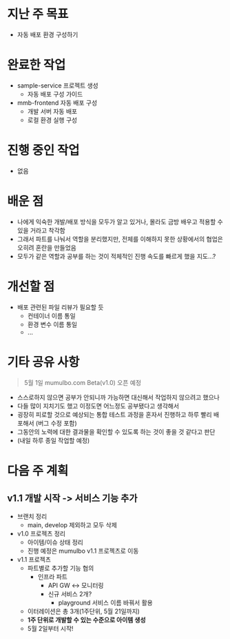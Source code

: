 # 지난 주 목표

- 자동 배포 환경 구성하기

# 완료한 작업

- sample-service 프로젝트 생성
  - 자동 배포 구성 가이드
- mmb-frontend 자동 배포 구성
  - 개발 서버 자동 배포
  - 로컬 환경 실행 구성

# 진행 중인 작업

- 없음

# 배운 점

- 나에게 익숙한 개발/배포 방식을 모두가 알고 있거나, 몰라도 금방 배우고 적용할 수 있을 거라고 착각함
- 그래서 파트를 나눠서 역할을 분리했지만, 전체를 이해하지 못한 상황에서의 협업은 오히려 혼란을 만들었음
- 모두가 같은 역할과 공부를 하는 것이 적체적인 진행 속도를 빠르게 했을 지도...?


# 개선할 점

- 배포 관련된 파일 리뷰가 필요할 듯
  - 컨테이너 이름 통일
  - 환경 변수 이름 통일
  - ...

# 기타 공유 사항

> 5월 1일 mumulbo.com Beta(v1.0) 오픈 예정

- 스스로하지 않으면 공부가 안되니까 가능하면 대신해서 작업하지 않으려고 했으나
- 다들 많이 지치기도 했고 이정도면 어느정도 공부됐다고 생각해서
- 굉장히 피로할 것으로 예상되는 통합 테스트 과정을 혼자서 진행하고 하루 빨리 배포해서 (버그 수정 포함)
- 그동안의 노력에 대한 결과물을 확인할 수 있도록 하는 것이 좋을 것 같다고 판단
- (내일 하루 종일 작업할 예정)

# 다음 주 계획

## v1.1 개발 시작 -> 서비스 기능 추가 

- 브랜치 정리
  - main, develop 제외하고 모두 삭제
- v1.0 프로젝츠 정리
  - 아이템/이슈 상태 정리
  - 진행 예정은 mumulbo v1.1 프로젝츠로 이동
- v1.1 프로젝츠
  - 파트별로 추가할 기능 협의
    - 인프라 파트
      - API GW <-> 모니터링
      - 신규 서비스 2개?
        - playground 서비스 이름 바꿔서 활용
  - 이터레이션은 총 3개(1주단위, 5월 21일까지)
  - **1주 단위로 개발할 수 있는 수준으로 아이템 생성**
  - 5월 2일부터 시작!
